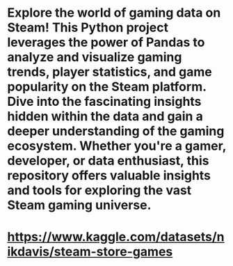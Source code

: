 # Explore the world of gaming data on Steam! This Python project leverages the power of Pandas to analyze and visualize gaming trends, player statistics, and game popularity on the Steam platform. Dive into the fascinating insights hidden within the data and gain a deeper understanding of the gaming ecosystem. Whether you're a gamer, developer, or data enthusiast, this repository offers valuable insights and tools for exploring the vast Steam gaming universe.

# https://www.kaggle.com/datasets/nikdavis/steam-store-games
